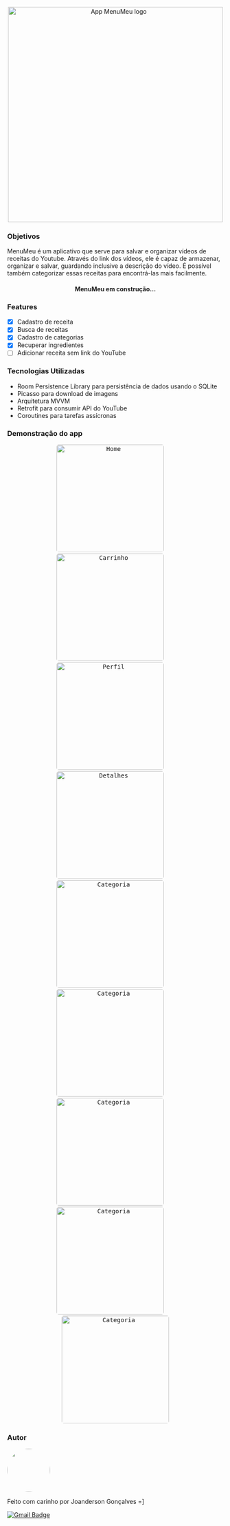 <p align="center">
  <img src="/app_logo/menumeu_logo.png" width="500px" alt="App MenuMeu logo">
</p>

### Objetivos
MenuMeu é um aplicativo que serve para salvar e organizar vídeos de receitas do Youtube.
Através do link dos vídeos, ele é capaz de armazenar, organizar e salvar, guardando inclusive a descrição do vídeo.
É possível também categorizar essas receitas para encontrá-las mais facilmente.

<h4 align="center"> 
	MenuMeu em construção... 
</h4>

### Features

- [x] Cadastro de receita
- [x] Busca de receitas
- [x] Cadastro de categorias
- [x] Recuperar ingredientes
- [ ] Adicionar receita sem link do YouTube

### Tecnologias Utilizadas

<ul>
  <li>Room Persistence Library para persistência de dados usando o SQLite</li>
  <li>Picasso para download de imagens</li>
  <li>Arquitetura MVVM</li>
  <li>Retrofit para consumir API do YouTube</li>
  <li>Coroutines para tarefas assícronas</li>
</ul>

### Demonstração do app
<p align="center">
  <kbd>
    <img width="250" style="border-radius: 5px"  src="./screenshots/home1.png" alt="Home">
  </kbd>
  &nbsp;&nbsp;&nbsp;&nbsp;
  <kbd>
    <img width="250" style="border-radius: 5px" src="./screenshots/add1.png" alt="Carrinho">
  </kbd>
  &nbsp;&nbsp;&nbsp;&nbsp;
  <kbd>
    <img width="250" style="border-radius: 5px" src="./screenshots/add2.png" alt="Perfil">
  </kbd>
  &nbsp;&nbsp;&nbsp;&nbsp;
  <kbd>
    <img width="250" style="border-radius: 5px" src="./screenshots/all1.png" alt="Detalhes">
  </kbd>
  &nbsp;&nbsp;&nbsp;&nbsp;
  <kbd>
    <img width="250" style="border-radius: 5px" src="./screenshots/all2_filter.png" alt="Categoria">
  </kbd>
	&nbsp;&nbsp;&nbsp;&nbsp;
  <kbd>
    <img width="250" style="border-radius: 5px" src="./screenshots/edit_home1.png" alt="Categoria">
  </kbd>
	&nbsp;&nbsp;&nbsp;&nbsp;
  <kbd>
    <img width="250" style="border-radius: 5px" src="./screenshots/details1.png" alt="Categoria">
  </kbd>
		&nbsp;&nbsp;&nbsp;&nbsp;
  <kbd>
    <img width="250" style="border-radius: 5px" src="./screenshots/search1.png" alt="Categoria">
  </kbd>
	&nbsp;&nbsp;&nbsp;&nbsp;
  <kbd>
    <img width="250" style="border-radius: 5px" src="./screenshots/search2.png" alt="Categoria">
  </kbd>
</p>

### Autor

 <img style="border-radius: 50%;" src="https://avatars3.githubusercontent.com/u/39781143?s=460&u=43508c7e94057574d4d8f06cbdbc02280102e094&v=4" width="100px;" alt=""/>

Feito com carinho por Joanderson Gonçalves =]

[![Gmail Badge](https://img.shields.io/badge/-joanderson.goncalves@ufba.br-c14438?style=flat-square&logo=Gmail&logoColor=white&link=mailto:joanderson.goncalves@ufba.br)](mailto:joanderson.goncalves@ufba.br)
